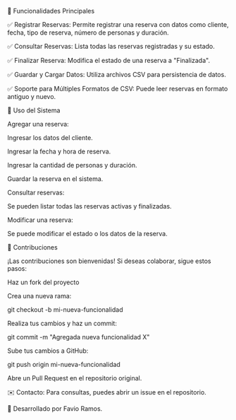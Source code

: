 📌 Funcionalidades Principales

✅ Registrar Reservas: Permite registrar una reserva con datos como cliente, fecha, tipo de reserva, número de personas y duración.

✅ Consultar Reservas: Lista todas las reservas registradas y su estado.

✅ Finalizar Reserva: Modifica el estado de una reserva a "Finalizada".

✅ Guardar y Cargar Datos: Utiliza archivos CSV para persistencia de datos.

✅ Soporte para Múltiples Formatos de CSV: Puede leer reservas en formato antiguo y nuevo.

📖 Uso del Sistema

Agregar una reserva:

Ingresar los datos del cliente.

Ingresar la fecha y hora de reserva.

Ingresar la cantidad de personas y duración.

Guardar la reserva en el sistema.

Consultar reservas:

Se pueden listar todas las reservas activas y finalizadas.

Modificar una reserva:

Se puede modificar el estado o los datos de la reserva.

🤝 Contribuciones

¡Las contribuciones son bienvenidas! Si deseas colaborar, sigue estos pasos:

Haz un fork del proyecto

Crea una nueva rama:

git checkout -b mi-nueva-funcionalidad

Realiza tus cambios y haz un commit:

git commit -m "Agregada nueva funcionalidad X"

Sube tus cambios a GitHub:

git push origin mi-nueva-funcionalidad

Abre un Pull Request en el repositorio original.

✉️ Contacto: Para consultas, puedes abrir un issue en el repositorio.

🎯 Desarrollado por Favio Ramos.
